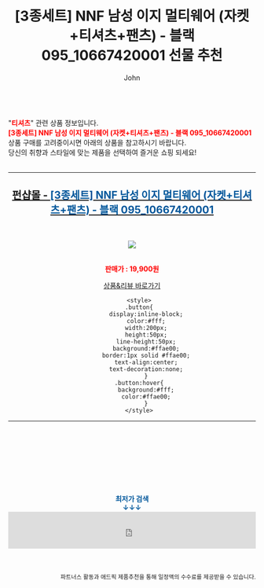 ﻿---
layout: post
title:  "[3종세트] NNF 남성 이지 멀티웨어 (자켓+티셔츠+팬츠) - 블랙 095_10667420001  선물 추천"
author: John
categories: [ 티셔츠 ]
tags: [ 티셔츠, 티셔츠 제작, 티셔츠 디자인, 티셔츠 도안, 티셔츠 목업, 티셔츠 넣어입기, 티셔츠 앞에만 넣기, 티셔츠 개는법, 티셔츠 프린팅, 티셔츠 사이즈 ]
image: https://cdn.funshop.co.kr/products/0000172122/vs_image800.jpg 
description: "[3종세트] NNF 남성 이지 멀티웨어 (자켓+티셔츠+팬츠) - 블랙 095_10667420001  선물 추천 관련 상품으로 가장 고객 선호도가 높은 제품입니다."
toc: true
toc_sticky: true
---

<br>
"<b><font color='#ff0000'>티셔츠</font></b>" 관련 상품 정보입니다.
<br>
<b><font color='#ff0000'>[3종세트] NNF 남성 이지 멀티웨어 (자켓+티셔츠+팬츠) - 블랙 095_10667420001 </font></b> 상품 구매를 고려중이시면 아래의 상품을 참고하시기 바랍니다.
<br>
당신의 취향과 스타일에 맞는 제품을 선택하여 즐거운 쇼핑 되세요!
<br><br>
<hr>
<p>
    
<center><h2><a href="https://nico.kr/uCyKKA" target="_blank"><b>펀샵몰 - <font color='#01579B'>[3종세트] NNF 남성 이지 멀티웨어 (자켓+티셔츠+팬츠) - 블랙 095_10667420001 </font></b></a></h2><br>

<a href="https://nico.kr/uCyKKA" target="_blank"><img src="https://cdn.funshop.co.kr/products/0000172122/vs_image800.jpg"></a><br><br>

<b><font color='#ff0000'>판매가 : 19,900원 </font></b><br>

<a href="https://nico.kr/uCyKKA" target="_blank" class="button">상품&리뷰 바로가기</a><p>

        <style>
        .button{
            display:inline-block;
            color:#fff;
            width:200px;
            height:50px;
            line-height:50px;
            background:#ffae00;
            border:1px solid #ffae00;
            text-align:center;
            text-decoration:none;
            }
        .button:hover{
            background:#fff;
            color:#ffae00;
            }
        </style>

<hr>

<br><br><br><br><br><br><br>
<center><b><font color='#01579B' size='medium'>최저가 검색<br>
↓↓↓</font></b></center>
<center><iframe src="https://coupa.ng/b1Tbjx" width="100%" height="75" frameborder="0" scrolling="no" referrerpolicy="unsafe-url"></iframe></center>
<br><br>
<p>
<small>
    <div align="right">파트너스 활동과 애드픽 제품추천을 통해 일정액의 수수료를 제공받을 수 있습니다.</div>
</small>
</p>

